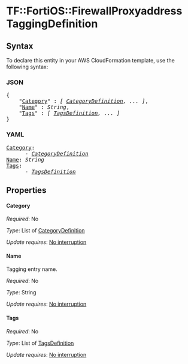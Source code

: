 # TF::FortiOS::FirewallProxyaddress TaggingDefinition

## Syntax

To declare this entity in your AWS CloudFormation template, use the following syntax:

### JSON

<pre>
{
    "<a href="#category" title="Category">Category</a>" : <i>[ <a href="categorydefinition.md">CategoryDefinition</a>, ... ]</i>,
    "<a href="#name" title="Name">Name</a>" : <i>String</i>,
    "<a href="#tags" title="Tags">Tags</a>" : <i>[ <a href="tagsdefinition.md">TagsDefinition</a>, ... ]</i>
}
</pre>

### YAML

<pre>
<a href="#category" title="Category">Category</a>: <i>
      - <a href="categorydefinition.md">CategoryDefinition</a></i>
<a href="#name" title="Name">Name</a>: <i>String</i>
<a href="#tags" title="Tags">Tags</a>: <i>
      - <a href="tagsdefinition.md">TagsDefinition</a></i>
</pre>

## Properties

#### Category

_Required_: No

_Type_: List of <a href="categorydefinition.md">CategoryDefinition</a>

_Update requires_: [No interruption](https://docs.aws.amazon.com/AWSCloudFormation/latest/UserGuide/using-cfn-updating-stacks-update-behaviors.html#update-no-interrupt)

#### Name

Tagging entry name.

_Required_: No

_Type_: String

_Update requires_: [No interruption](https://docs.aws.amazon.com/AWSCloudFormation/latest/UserGuide/using-cfn-updating-stacks-update-behaviors.html#update-no-interrupt)

#### Tags

_Required_: No

_Type_: List of <a href="tagsdefinition.md">TagsDefinition</a>

_Update requires_: [No interruption](https://docs.aws.amazon.com/AWSCloudFormation/latest/UserGuide/using-cfn-updating-stacks-update-behaviors.html#update-no-interrupt)

